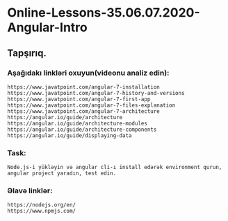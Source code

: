 # Online-Lessons-35.06.07.2020-Angular-Intro

## Tapşırıq.


### Aşağıdakı linkləri oxuyun(videonu analiz edin):
    https://www.javatpoint.com/angular-7-installation
    https://www.javatpoint.com/angular-7-history-and-versions
    https://www.javatpoint.com/angular-7-first-app
    https://www.javatpoint.com/angular-7-files-explanation
    https://www.javatpoint.com/angular-7-architecture
    https://angular.io/guide/architecture
    https://angular.io/guide/architecture-modules
    https://angular.io/guide/architecture-components
    https://angular.io/guide/displaying-data


### Task:
    Node.js-i yükləyin və angular cli-ı install edərək environment qurun,
    angular project yaradın, test edin.
    
    
### Əlavə linklər:
    https://nodejs.org/en/
    https://www.npmjs.com/
